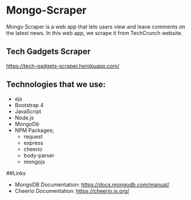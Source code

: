 # Mongo-Scraper

Mongo Scraper is a web app that lets users view and leave comments on the latest news. In this web app, we scrape it from TechCrunch website.

## Tech Gadgets Scraper
https://tech-gadgets-scraper.herokuapp.com/

## Technologies that we use:
* ejs 
* Bootstrap 4
* JavaScript
* Node.js
* MongoDb
* NPM Packages;
    * request
    * express
    * cheerio
    * body-parser
    * mongojs

##Links
* MongoDB Documentation: https://docs.mongodb.com/manual/
* Cheerio Documentation: https://cheerio.js.org/
